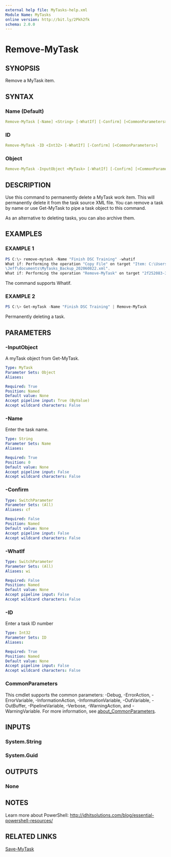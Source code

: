 ```yaml
---
external help file: MyTasks-help.xml
Module Name: MyTasks
online version: http://bit.ly/2Pkh2fk
schema: 2.0.0
---
```


# Remove-MyTask

## SYNOPSIS

Remove a MyTask item.

## SYNTAX

### Name (Default)

```yaml
Remove-MyTask [-Name] <String> [-WhatIf] [-Confirm] [<CommonParameters>]
```

### ID

```yaml
Remove-MyTask -ID <Int32> [-WhatIf] [-Confirm] [<CommonParameters>]
```

### Object

```yaml
Remove-MyTask -InputObject <MyTask> [-WhatIf] [-Confirm] [<CommonParameters>]
```

## DESCRIPTION

Use this command to permanently delete a MyTask work item. This will permanently delete it from the task source XML file. You can remove a task by name or use Get-MyTask to pipe a task object to this command.

As an alternative to deleting tasks, you can also archive them.

## EXAMPLES

### EXAMPLE 1

```powershell
PS C:\> remove-mytask -Name "Finish DSC Training" -whatif
What if: Performing the operation "Copy File" on target "Item: C:\Users\Jeff\Documents\myTasks.xml Destination: C:\Users
\Jeff\documents\MyTasks_Backup_202060822.xml".
What if: Performing the operation "Remove-MyTask" on target "2f252083-3c8e-4823-9c7c-df55dd0d135a".
```

The command supports Whatif.

### EXAMPLE 2

```powershell
PS C:\> Get-myTask -Name "Finish DSC Training" | Remove-MyTask
```

Permanently deleting a task.

## PARAMETERS

### -InputObject

A myTask object from Get-MyTask.

```yaml
Type: MyTask
Parameter Sets: Object
Aliases:

Required: True
Position: Named
Default value: None
Accept pipeline input: True (ByValue)
Accept wildcard characters: False
```

### -Name

Enter the task name.

```yaml
Type: String
Parameter Sets: Name
Aliases:

Required: True
Position: 0
Default value: None
Accept pipeline input: False
Accept wildcard characters: False
```

### -Confirm

```yaml
Type: SwitchParameter
Parameter Sets: (All)
Aliases: cf

Required: False
Position: Named
Default value: None
Accept pipeline input: False
Accept wildcard characters: False
```

### -WhatIf

```yaml
Type: SwitchParameter
Parameter Sets: (All)
Aliases: wi

Required: False
Position: Named
Default value: None
Accept pipeline input: False
Accept wildcard characters: False
```

### -ID

Enter a task ID number

```yaml
Type: Int32
Parameter Sets: ID
Aliases:

Required: True
Position: Named
Default value: None
Accept pipeline input: False
Accept wildcard characters: False
```

### CommonParameters

This cmdlet supports the common parameters: -Debug, -ErrorAction, -ErrorVariable, -InformationAction, -InformationVariable, -OutVariable, -OutBuffer, -PipelineVariable, -Verbose, -WarningAction, and -WarningVariable. For more information, see [about_CommonParameters](http://go.microsoft.com/fwlink/?LinkID=113216).

## INPUTS

### System.String

### System.Guid

## OUTPUTS

### None

## NOTES

Learn more about PowerShell: http://jdhitsolutions.com/blog/essential-powershell-resources/

## RELATED LINKS

[Save-MyTask](Save-MyTask.md)
